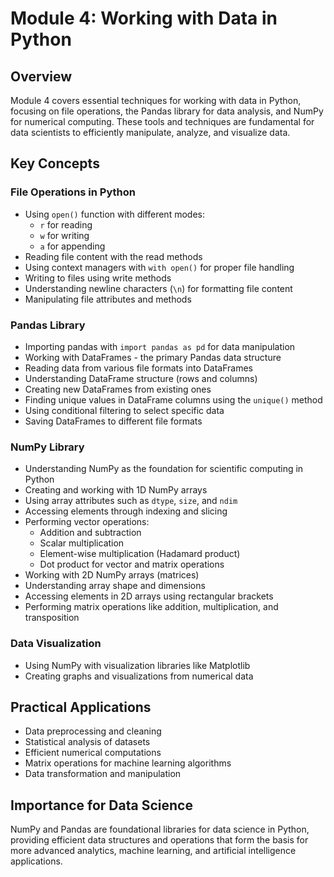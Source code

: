 # Module 4: Working with Data in Python

## Overview
Module 4 covers essential techniques for working with data in Python, focusing on file operations, the Pandas library for data analysis, and NumPy for numerical computing. These tools and techniques are fundamental for data scientists to efficiently manipulate, analyze, and visualize data.

## Key Concepts

### File Operations in Python
- Using `open()` function with different modes:
  - `r` for reading
  - `w` for writing
  - `a` for appending
- Reading file content with the read methods
- Using context managers with `with open()` for proper file handling
- Writing to files using write methods
- Understanding newline characters (`\n`) for formatting file content
- Manipulating file attributes and methods

### Pandas Library
- Importing pandas with `import pandas as pd` for data manipulation
- Working with DataFrames - the primary Pandas data structure
- Reading data from various file formats into DataFrames
- Understanding DataFrame structure (rows and columns)
- Creating new DataFrames from existing ones
- Finding unique values in DataFrame columns using the `unique()` method
- Using conditional filtering to select specific data
- Saving DataFrames to different file formats

### NumPy Library
- Understanding NumPy as the foundation for scientific computing in Python
- Creating and working with 1D NumPy arrays
- Using array attributes such as `dtype`, `size`, and `ndim`
- Accessing elements through indexing and slicing
- Performing vector operations:
  - Addition and subtraction
  - Scalar multiplication
  - Element-wise multiplication (Hadamard product)
  - Dot product for vector and matrix operations
- Working with 2D NumPy arrays (matrices)
- Understanding array shape and dimensions
- Accessing elements in 2D arrays using rectangular brackets
- Performing matrix operations like addition, multiplication, and transposition

### Data Visualization
- Using NumPy with visualization libraries like Matplotlib
- Creating graphs and visualizations from numerical data

## Practical Applications
- Data preprocessing and cleaning
- Statistical analysis of datasets
- Efficient numerical computations
- Matrix operations for machine learning algorithms
- Data transformation and manipulation

## Importance for Data Science
NumPy and Pandas are foundational libraries for data science in Python, providing efficient data structures and operations that form the basis for more advanced analytics, machine learning, and artificial intelligence applications.
